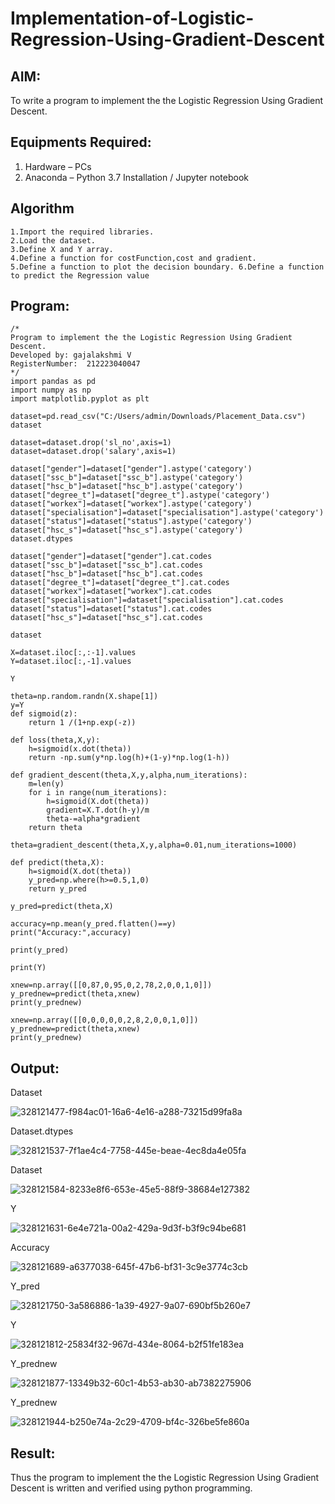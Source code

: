 # Implementation-of-Logistic-Regression-Using-Gradient-Descent

## AIM:
To write a program to implement the the Logistic Regression Using Gradient Descent.

## Equipments Required:
1. Hardware – PCs
2. Anaconda – Python 3.7 Installation / Jupyter notebook

## Algorithm
```
1.Import the required libraries.
2.Load the dataset.
3.Define X and Y array.
4.Define a function for costFunction,cost and gradient.
5.Define a function to plot the decision boundary. 6.Define a function to predict the Regression value 
```
## Program:
```
/*
Program to implement the the Logistic Regression Using Gradient Descent.
Developed by: gajalakshmi V
RegisterNumber:  212223040047
*/
import pandas as pd
import numpy as np
import matplotlib.pyplot as plt

dataset=pd.read_csv("C:/Users/admin/Downloads/Placement_Data.csv")
dataset

dataset=dataset.drop('sl_no',axis=1)
dataset=dataset.drop('salary',axis=1)

dataset["gender"]=dataset["gender"].astype('category')
dataset["ssc_b"]=dataset["ssc_b"].astype('category')
dataset["hsc_b"]=dataset["hsc_b"].astype('category')
dataset["degree_t"]=dataset["degree_t"].astype('category')
dataset["workex"]=dataset["workex"].astype('category')
dataset["specialisation"]=dataset["specialisation"].astype('category')
dataset["status"]=dataset["status"].astype('category')
dataset["hsc_s"]=dataset["hsc_s"].astype('category')
dataset.dtypes

dataset["gender"]=dataset["gender"].cat.codes
dataset["ssc_b"]=dataset["ssc_b"].cat.codes
dataset["hsc_b"]=dataset["hsc_b"].cat.codes
dataset["degree_t"]=dataset["degree_t"].cat.codes
dataset["workex"]=dataset["workex"].cat.codes
dataset["specialisation"]=dataset["specialisation"].cat.codes
dataset["status"]=dataset["status"].cat.codes
dataset["hsc_s"]=dataset["hsc_s"].cat.codes

dataset

X=dataset.iloc[:,:-1].values
Y=dataset.iloc[:,-1].values

Y

theta=np.random.randn(X.shape[1])
y=Y
def sigmoid(z):
    return 1 /(1+np.exp(-z))

def loss(theta,X,y):
    h=sigmoid(x.dot(theta))
    return -np.sum(y*np.log(h)+(1-y)*np.log(1-h))

def gradient_descent(theta,X,y,alpha,num_iterations):
    m=len(y)
    for i in range(num_iterations):
        h=sigmoid(X.dot(theta))
        gradient=X.T.dot(h-y)/m
        theta-=alpha*gradient
    return theta

theta=gradient_descent(theta,X,y,alpha=0.01,num_iterations=1000)

def predict(theta,X):
    h=sigmoid(X.dot(theta))
    y_pred=np.where(h>=0.5,1,0)
    return y_pred 

y_pred=predict(theta,X)

accuracy=np.mean(y_pred.flatten()==y)
print("Accuracy:",accuracy)

print(y_pred)

print(Y)

xnew=np.array([[0,87,0,95,0,2,78,2,0,0,1,0]])
y_prednew=predict(theta,xnew)
print(y_prednew)

xnew=np.array([[0,0,0,0,0,2,8,2,0,0,1,0]])
y_prednew=predict(theta,xnew)
print(y_prednew)

```

## Output:
Dataset

![328121477-f984ac01-16a6-4e16-a288-73215d99fa8a](https://github.com/Gajalakshmivelmurugan/-Implementation-of-Logistic-Regression-Using-Gradient-Descent/assets/144871940/9e420ae7-e00e-42b7-a307-7537dbaf65a2)

Dataset.dtypes

![328121537-7f1ae4c4-7758-445e-beae-4ec8da4e05fa](https://github.com/Gajalakshmivelmurugan/-Implementation-of-Logistic-Regression-Using-Gradient-Descent/assets/144871940/36ba9b73-3fa8-4e12-b6f6-626f3a16714b)

Dataset

![328121584-8233e8f6-653e-45e5-88f9-38684e127382](https://github.com/Gajalakshmivelmurugan/-Implementation-of-Logistic-Regression-Using-Gradient-Descent/assets/144871940/e7e9309f-83a4-436e-99b6-9843ead0b2ec)

Y

![328121631-6e4e721a-00a2-429a-9d3f-b3f9c94be681](https://github.com/Gajalakshmivelmurugan/-Implementation-of-Logistic-Regression-Using-Gradient-Descent/assets/144871940/84a2fa68-86c5-4fcc-af7e-b63a88944015)

Accuracy

![328121689-a6377038-645f-47b6-bf31-3c9e3774c3cb](https://github.com/Gajalakshmivelmurugan/-Implementation-of-Logistic-Regression-Using-Gradient-Descent/assets/144871940/214fa9f6-1c54-4aa9-8aee-8b1eeebd7c96)

Y_pred

![328121750-3a586886-1a39-4927-9a07-690bf5b260e7](https://github.com/Gajalakshmivelmurugan/-Implementation-of-Logistic-Regression-Using-Gradient-Descent/assets/144871940/8cc5d0f6-5602-4d81-ab78-eaac8c0699be)


Y

![328121812-25834f32-967d-434e-8064-b2f51fe183ea](https://github.com/Gajalakshmivelmurugan/-Implementation-of-Logistic-Regression-Using-Gradient-Descent/assets/144871940/e23111a0-e905-4767-8c0f-60bbe206b783)

Y_prednew

![328121877-13349b32-60c1-4b53-ab30-ab7382275906](https://github.com/Gajalakshmivelmurugan/-Implementation-of-Logistic-Regression-Using-Gradient-Descent/assets/144871940/090d1de4-eee7-47cf-a6c4-d74489f504c9)


Y_prednew

![328121944-b250e74a-2c29-4709-bf4c-326be5fe860a](https://github.com/Gajalakshmivelmurugan/-Implementation-of-Logistic-Regression-Using-Gradient-Descent/assets/144871940/eada0c39-7f6e-4642-a0c4-da29d6faff18)

## Result:
Thus the program to implement the the Logistic Regression Using Gradient Descent is written and verified using python programming.

